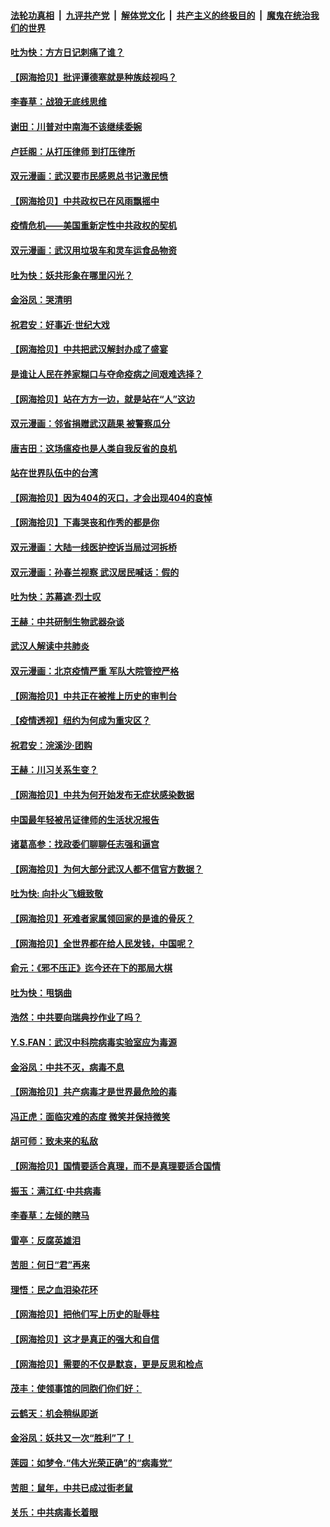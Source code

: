####  [法轮功真相](../../../../basic/blob/master/README.md?t=04131001) &nbsp;|&nbsp; [九评共产党](../../../../9ping.md/blob/master/README.md?t=04131001) &nbsp;|&nbsp; [解体党文化](../../../../jtdwh.md/blob/master/README.md?t=04131001)  &nbsp;|&nbsp; [共产主义的终极目的](../../../../gczydzjmd.md/blob/master/README.md?t=04131001) &nbsp;|&nbsp; [魔鬼在统治我们的世界](../../../../mgztzwmdsj.md/blob/master/README.md?t=04131001) 

#### [吐为快：方方日记刺痛了谁？](../pages/nsc993/n12023156.md?t=04131001) 

#### [【网海拾贝】批评谭德塞就是种族歧视吗？](../pages/nsc993/n12022858.md?t=04131001) 

#### [李春草：战狼无底线思维](../pages/nsc993/n12022088.md?t=04131001) 

#### [谢田：川普对中南海不该继续委婉](../pages/nsc993/n12021089.md?t=04131001) 

#### [卢廷阁：从打压律师 到打压律所](../pages/nsc993/n12019704.md?t=04131001) 

#### [双元漫画：武汉要市民感恩总书记激民愤](../pages/nsc993/n12004567.md?t=04131001) 

#### [【网海拾贝】中共政权已在风雨飘摇中](../pages/nsc993/n12018736.md?t=04131001) 

#### [疫情危机——美国重新定性中共政权的契机](../pages/nsc993/n12017853.md?t=04131001) 

#### [双元漫画：武汉用垃圾车和灵车运食品物资](../pages/nsc993/n12004554.md?t=04131001) 

#### [吐为快：妖共形象在哪里闪光？](../pages/nsc993/n12015803.md?t=04131001) 

#### [金浴凤：哭清明](../pages/nsc993/n12015788.md?t=04131001) 

#### [祝君安：好事近·世纪大戏](../pages/nsc993/n12015773.md?t=04131001) 

#### [【网海拾贝】中共把武汉解封办成了盛宴](../pages/nsc993/n12015719.md?t=04131001) 

#### [是谁让人民在养家糊口与夺命疫病之间艰难选择？](../pages/nsc993/n12015203.md?t=04131001) 

#### [【网海拾贝】站在方方一边，就是站在“人”这边](../pages/nsc993/n12013340.md?t=04131001) 

#### [双元漫画：邻省捐赠武汉蔬果 被警察瓜分](../pages/nsc993/n12004526.md?t=04131001) 

#### [唐吉田：这场瘟疫也是人类自我反省的良机](../pages/nsc993/n12011969.md?t=04131001) 

#### [站在世界队伍中的台湾](../pages/nsc993/n12011026.md?t=04131001) 

#### [【网海拾贝】因为404的灭口，才会出现404的哀悼](../pages/nsc993/n12011258.md?t=04131001) 

#### [【网海拾贝】下毒哭丧和作秀的都是你](../pages/nsc993/n12010425.md?t=04131001) 

#### [双元漫画：大陆一线医护控诉当局过河拆桥](../pages/nsc993/n12004471.md?t=04131001) 

#### [双元漫画：孙春兰视察 武汉居民喊话：假的](../pages/nsc993/n12004452.md?t=04131001) 

#### [吐为快：苏幕遮·烈士叹](../pages/nsc993/n12006125.md?t=04131001) 

#### [王赫：中共研制生物武器杂谈](../pages/nsc993/n12005642.md?t=04131001) 

#### [武汉人解读中共肺炎](../pages/nsc993/n12001343.md?t=04131001) 

#### [双元漫画：北京疫情严重 军队大院管控严格](../pages/nsc993/n12002624.md?t=04131001) 

#### [【网海拾贝】中共正在被推上历史的审判台](../pages/nsc993/n12002620.md?t=04131001) 

#### [【疫情透视】纽约为何成为重灾区？](../pages/nsc993/n12001518.md?t=04131001) 

#### [祝君安：浣溪沙·团购](../pages/nsc993/n12002413.md?t=04131001) 

#### [王赫：川习关系生变？](../pages/nsc993/n11999519.md?t=04131001) 

#### [【网海拾贝】中共为何开始发布无症状感染数据](../pages/nsc993/n11997270.md?t=04131001) 

#### [中国最年轻被吊证律师的生活状况报告](../pages/nsc993/n11995095.md?t=04131001) 

#### [诸葛高参：找政委们聊聊任志强和逼宫](../pages/nsc993/n11993193.md?t=04131001) 

#### [【网海拾贝】为何大部分武汉人都不信官方数据？](../pages/nsc993/n11994015.md?t=04131001) 

#### [吐为快: 向扑火飞蛾致敬](../pages/nsc993/n11993324.md?t=04131001) 

#### [【网海拾贝】死难者家属领回家的是谁的骨灰？](../pages/nsc993/n11990938.md?t=04131001) 

#### [【网海拾贝】全世界都在给人民发钱，中国呢？](../pages/nsc993/n11989723.md?t=04131001) 

#### [俞元：《邪不压正》迄今还在下的那局大棋](../pages/nsc993/n11989162.md?t=04131001) 

#### [吐为快：甩锅曲](../pages/nsc993/n11988323.md?t=04131001) 

#### [浩然：中共要向瑞典抄作业了吗？](../pages/nsc993/n11988046.md?t=04131001) 

#### [Y.S.FAN：武汉中科院病毒实验室应为毒源](../pages/nsc993/n11987185.md?t=04131001) 

#### [金浴凤：中共不灭，病毒不息](../pages/nsc993/n11984947.md?t=04131001) 

#### [【网海拾贝】共产病毒才是世界最危险的毒](../pages/nsc993/n11984863.md?t=04131001) 

#### [冯正虎：面临灾难的态度 微笑并保持微笑](../pages/nsc993/n11984764.md?t=04131001) 

#### [胡可师：致未来的私敌](../pages/nsc993/n11984718.md?t=04131001) 

#### [【网海拾贝】国情要适合真理，而不是真理要适合国情](../pages/nsc993/n11982864.md?t=04131001) 

#### [振玉：满江红·中共病毒](../pages/nsc993/n11976805.md?t=04131001) 

#### [李春草：左倾的瞎马](../pages/nsc993/n11976792.md?t=04131001) 

#### [雷亭：反腐英雄泪](../pages/nsc993/n11976283.md?t=04131001) 

#### [苦胆：何日“君”再来](../pages/nsc993/n11976469.md?t=04131001) 

#### [理悟：民之血泪染花环](../pages/nsc993/n11976262.md?t=04131001) 

#### [【网海拾贝】把他们写上历史的耻辱柱](../pages/nsc993/n11975802.md?t=04131001) 

#### [【网海拾贝】这才是真正的强大和自信](../pages/nsc993/n11973195.md?t=04131001) 

#### [【网海拾贝】需要的不仅是默哀，更是反思和检点](../pages/nsc993/n11969417.md?t=04131001) 

#### [茂丰：使领事馆的同胞们你们好：](../pages/nsc993/n11966111.md?t=04131001) 

#### [云鹤天：机会稍纵即逝](../pages/nsc993/n11966095.md?t=04131001) 

#### [金浴凤：妖共又一次“胜利”了！](../pages/nsc993/n11964685.md?t=04131001) 

#### [莲园：如梦令.“伟大光荣正确”的“病毒党”](../pages/nsc993/n11964567.md?t=04131001) 

#### [苦胆：鼠年，中共已成过街老鼠](../pages/nsc993/n11963931.md?t=04131001) 

#### [关乐：中共病毒长着眼](../pages/nsc993/n11963008.md?t=04131001) 

